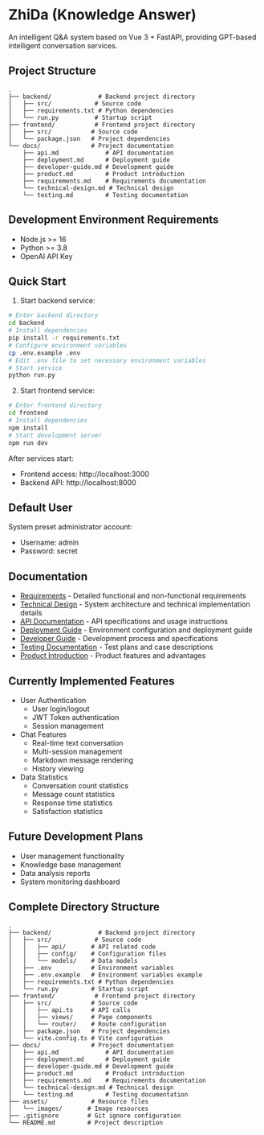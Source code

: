 # ZhiDa (Knowledge Answer)
An intelligent Q&A system based on Vue 3 + FastAPI, providing GPT-based intelligent conversation services.

## Project Structure
```
.
├── backend/             # Backend project directory
│   ├── src/            # Source code
│   ├── requirements.txt # Python dependencies
│   └── run.py          # Startup script
├── frontend/           # Frontend project directory
│   ├── src/           # Source code
│   └── package.json   # Project dependencies
└── docs/              # Project documentation
    ├── api.md             # API documentation
    ├── deployment.md      # Deployment guide
    ├── developer-guide.md # Development guide
    ├── product.md         # Product introduction
    ├── requirements.md    # Requirements documentation
    └── technical-design.md # Technical design
    └── testing.md         # Testing documentation
```

## Development Environment Requirements
- Node.js >= 16
- Python >= 3.8
- OpenAI API Key

## Quick Start
1. Start backend service:
```bash
# Enter backend directory
cd backend
# Install dependencies
pip install -r requirements.txt
# Configure environment variables
cp .env.example .env
# Edit .env file to set necessary environment variables
# Start service
python run.py
```

2. Start frontend service:
```bash
# Enter frontend directory
cd frontend
# Install dependencies
npm install
# Start development server
npm run dev
```

After services start:
- Frontend access: http://localhost:3000
- Backend API: http://localhost:8000

## Default User
System preset administrator account:
- Username: admin
- Password: secret

## Documentation
- [Requirements](docs/requirements.md) - Detailed functional and non-functional requirements
- [Technical Design](docs/technical-design.md) - System architecture and technical implementation details
- [API Documentation](docs/api.md) - API specifications and usage instructions
- [Deployment Guide](docs/deployment.md) - Environment configuration and deployment guide
- [Developer Guide](docs/developer-guide.md) - Development process and specifications
- [Testing Documentation](docs/testing.md) - Test plans and case descriptions
- [Product Introduction](docs/product.md) - Product features and advantages

## Currently Implemented Features
- User Authentication
  - User login/logout
  - JWT Token authentication
  - Session management
- Chat Features
  - Real-time text conversation
  - Multi-session management
  - Markdown message rendering
  - History viewing
- Data Statistics
  - Conversation count statistics
  - Message count statistics
  - Response time statistics
  - Satisfaction statistics

## Future Development Plans
- User management functionality
- Knowledge base management
- Data analysis reports
- System monitoring dashboard

## Complete Directory Structure
```
.
├── backend/             # Backend project directory
│   ├── src/            # Source code
│   │   ├── api/       # API related code
│   │   ├── config/    # Configuration files
│   │   └── models/    # Data models
│   ├── .env           # Environment variables
│   ├── .env.example   # Environment variables example
│   ├── requirements.txt # Python dependencies
│   └── run.py         # Startup script
├── frontend/           # Frontend project directory
│   ├── src/           # Source code
│   │   ├── api.ts     # API calls
│   │   ├── views/     # Page components
│   │   └── router/    # Route configuration
│   ├── package.json   # Project dependencies
│   └── vite.config.ts # Vite configuration
├── docs/              # Project documentation
│   ├── api.md             # API documentation
│   ├── deployment.md      # Deployment guide
│   ├── developer-guide.md # Development guide
│   ├── product.md         # Product introduction
│   ├── requirements.md    # Requirements documentation
│   └── technical-design.md # Technical design
│   └── testing.md         # Testing documentation
├── assets/            # Resource files
│   └── images/       # Image resources
├── .gitignore        # Git ignore configuration
└── README.md         # Project description
```